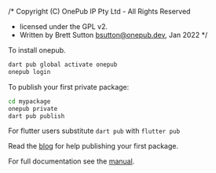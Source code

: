 /* Copyright (C) OnePub IP Pty Ltd - All Rights Reserved
 * licensed under the GPL v2.
 * Written by Brett Sutton <bsutton@onepub.dev>, Jan 2022
 */

To install onepub.

```bash
dart pub global activate onepub
onepub login
```


To publish your first private package:

```bash
cd mypackage
onepub private
dart pub publish
```

For flutter users substitute `dart pub` with `flutter pub`

Read the [blog](https://onepub.dev/Blog?id=zuhnoflygz) for help publishing your first package.

For full documentation see the [manual](https://docs.onepub.dev).

